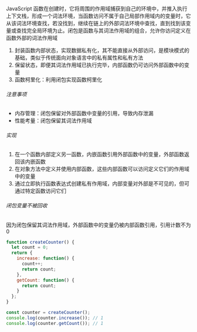 JavaScript 函数在创建时，它将周围的作用域捕获到自己的环境中，并推入执行上下文栈，形成一个词法环境，当函数访问不属于自己局部作用域内的变量时，它从该词法环境查找，若没找到，继续在链上的外部词法环境中查找，直到找到该变量或查找完全局环境为止。闭包是函数与其词法作用域的组合，允许你访问定义在函数外部的词法作用域

1. 封装函数内部状态，实现数据私有化，其不能直接从外部访问，是模块模式的基础，类似于传统面向对象语言中的私有属性和私有方法
2. 保留状态，即便其词法作用域已执行完毕，内部函数仍可访问外部函数中的变量
3. 函数柯里化：利用闭包实现函数柯里化

###### 注意事项

- 内存管理：闭包保留对外部函数中变量的引用，导致内存泄漏
- 性能考量：闭包保留其词法作用域

###### 实现

1. 在一个函数内部定义另一函数，内嵌函数引用外部函数中的变量，外部函数返回该内嵌函数
2. 在对象方法中定义并使用内部函数，这些内部函数可以访问定义它们的作用域中的变量
3. 通过立即执行函数表达式创建私有作用域，内部变量对外部是不可见的，但可通过特定函数访问它们

###### 闭包变量不被回收

因为闭包保留其词法作用域，外部函数中的变量仍被内部函数引用，引用计数不为 0

```JavaScript
function createCounter() {
  let count = 0;
  return {
    increase: function() {
      count++;
      return count;
    },
    getCount: function() {
      return count;
    }
  };
}

const counter = createCounter();
console.log(counter.increase()); // 1
console.log(counter.getCount()); // 1
```
